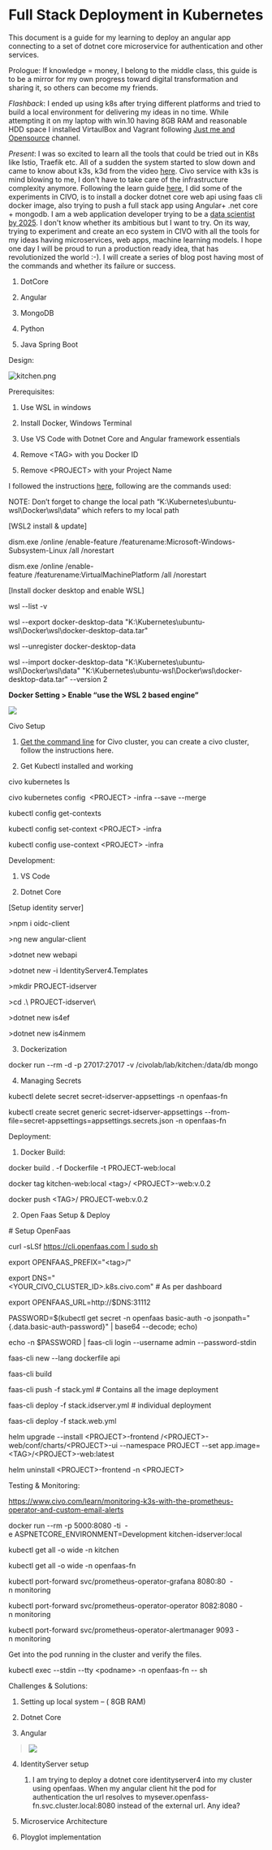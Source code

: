 # Full Stack Deployment in Kubernetes

This document is a guide for my learning to deploy an angular app connecting to a set of dotnet core microservice for authentication and other services.

Prologue: If knowledge = money, I belong to the middle class, this guide is to be a mirror for my own progress toward digital transformation and sharing it, so others can become my friends.

*Flashback*: I ended up using k8s after trying different platforms and tried to build a local environment for delivering my ideas in no time. While attempting it on my laptop with win.10 having 8GB RAM and reasonable HDD space I installed VirtaulBox and Vagrant following [Just me and Opensource](https://www.youtube.com/watch?v=YzaYqxW0wGs&list=PL34sAs7_26wNBRWM6BDhnonoA5FMERax0) channel.

*Present*: I was so excited to learn all the tools that could be tried out in K8s like Istio, Traefik etc. All of a sudden the system started to slow down and came to know about k3s, k3d from the video [here](https://www.youtube.com/watch?v=-HchRyqNtkU&t=33m37s). Civo service with k3s is mind blowing to me, I don't have to take care of the infrastructure complexity anymore. Following the learn guide [here](https://www.civo.com/learn/deploying-applications-through-the-civo-kubernetes-marketplace), I did some of the experiments in CIVO, is to install a docker dotnet core web api using faas cli docker image, also trying to push a full stack app using Angular+ .net core + mongodb. I am a web application developer trying to be a [data scientist by 2025](https://rajeshradhakrishnanmvk.github.io/). I don't know whether its ambitious but I want to try. On its way, trying to experiment and create an eco system in CIVO with all the tools for my ideas having microservices, web apps, machine learning models. I hope one day I will be proud to run a production ready idea, that has revolutionized the world :-). I will create a series of blog post having most of the commands and whether its failure or success.

1.  DotCore

2.  Angular

3.  MongoDB

4.  Python

5.  Java Spring Boot

Design:

![kitchen.png](2020-11-23-Full_Stack_Deployment_in_Kuberentes/media/image1.png)

Prerequisites:

1.  Use WSL in windows

2.  Install Docker, Windows Terminal

3.  Use VS Code with Dotnet Core and Angular framework essentials

4.  Remove \<TAG\> with you Docker ID

5.  Remove \<PROJECT\> with your Project Name

I followed the instructions [here](https://docs.microsoft.com/en-us/windows/wsl/wsl-config#configure-global-options-with-wslconfig), following are the commands used:

NOTE: Don’t forget to change the local path “K:\\Kubernetes\\ubuntu-wsl\\Docker\\wsl\\data” which refers to my local path

\[WSL2 install & update\]

dism.exe /online /enable-feature /featurename:Microsoft-Windows-Subsystem-Linux /all /norestart

dism.exe /online /enable-feature /featurename:VirtualMachinePlatform /all /norestart

\[Install docker desktop and enable WSL\]

wsl --list -v

wsl --export docker-desktop-data "K:\\Kubernetes\\ubuntu-wsl\\Docker\\wsl\\docker-desktop-data.tar"

wsl --unregister docker-desktop-data

wsl --import docker-desktop-data "K:\\Kubernetes\\ubuntu-wsl\\Docker\\wsl\\data" "K:\\Kubernetes\\ubuntu-wsl\\Docker\\wsl\\docker-desktop-data.tar" --version 2

**Docker Setting \> Enable “use the WSL 2 based engine”**

![](2020-11-23-Full_Stack_Deployment_in_Kuberentes/media/image2.png)

Civo Setup

1.  [Get the command line](https://github.com/civo/cli) for Civo cluster, you can create a civo cluster, follow the instructions here.

2.  Get Kubectl installed and working

civo kubernetes ls

civo kubernetes config  \<PROJECT\> -infra --save --merge

kubectl config get-contexts

kubectl config set-context \<PROJECT\> -infra

kubectl config use-context \<PROJECT\> -infra

Development:

1.  VS Code

2.  Dotnet Core

\[Setup identity server\]

\>npm i oidc-client

\>ng new angular-client

\>dotnet new webapi

\>dotnet new -i IdentityServer4.Templates

\>mkdir PROJECT-idserver

\>cd .\\ PROJECT-idserver\\

\>dotnet new is4ef 

\>dotnet new is4inmem

3.  Dockerization

docker run --rm -d -p 27017:27017 -v /civolab/lab/kitchen:/data/db mongo

4.  Managing Secrets

kubectl delete secret secret-idserver-appsettings -n openfaas-fn

kubectl create secret generic secret-idserver-appsettings --from-file=secret-appsettings=appsettings.secrets.json -n openfaas-fn

Deployment:

1.  Docker Build:

docker build . -f Dockerfile -t PROJECT-web:local

docker tag kitchen-web:local \<tag\>/ \<PROJECT\>-web:v.0.2

docker push \<TAG\>/ PROJECT-web:v.0.2

2.  Open Faas Setup & Deploy

\# Setup OpenFaas

curl -sLSf https://cli.openfaas.com | sudo sh

export OPENFAAS\_PREFIX="\<tag\>/"

export DNS="\<YOUR\_CIVO\_CLUSTER\_ID\>.k8s.civo.com" \# As per dashboard

export OPENFAAS\_URL=http://$DNS:31112

PASSWORD=$(kubectl get secret -n openfaas basic-auth -o jsonpath="{.data.basic-auth-password}" | base64 --decode; echo)

echo -n $PASSWORD | faas-cli login --username admin --password-stdin

faas-cli new --lang dockerfile api

faas-cli build

faas-cli push -f stack.yml \# Contains all the image deployment

faas-cli deploy -f stack.idserver.yml \# individual deployment

faas-cli deploy -f stack.web.yml

helm upgrade --install \<PROJECT\>-frontend /\<PROJECT\>-web/conf/charts/\<PROJECT\>-ui --namespace PROJECT --set app.image=\<TAG\>/\<PROJECT\>-web:latest

helm uninstall \<PROJECT\>-frontend -n \<PROJECT\>

Testing & Monitoring:

<https://www.civo.com/learn/monitoring-k3s-with-the-prometheus-operator-and-custom-email-alerts>

docker run --rm -p 5000:8080 -ti  -e ASPNETCORE\_ENVIRONMENT=Development kitchen-idserver:local

kubectl get all -o wide -n kitchen

kubectl get all -o wide -n openfaas-fn

kubectl port-forward svc/prometheus-operator-grafana 8080:80  -n monitoring

kubectl port-forward svc/prometheus-operator-operator 8082:8080 -n monitoring

kubectl port-forward svc/prometheus-operator-alertmanager 9093 -n monitoring

Get into the pod running in the cluster and verify the files.

kubectl exec --stdin --tty \<podname\> -n openfaas-fn -- sh

Challenges & Solutions:

1.  Setting up local system – ( 8GB RAM)

2.  Dotnet Core

3.  Angular

> ![](2020-11-23-Full_Stack_Deployment_in_Kuberentes/media/image3.png)

4.  IdentityServer setup
    
    1.  I am trying to deploy a dotnet core identityserver4 into my cluster using openfaas. When my angular client hit the pod for authentication the url resolves to mysever.openfass-fn.svc.cluster.local:8080 instead of the external url. Any idea?

5.  Microservice Architecture

6.  Ployglot implementation
